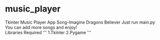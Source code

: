 # music_player
Tkinter Music Player App
Song-Imagine Dragons Believer
Just run main.py
You can add more songs and enjoy!
<br>
Libraries Required
'''
1.Tkinter
2.Pygame
'''